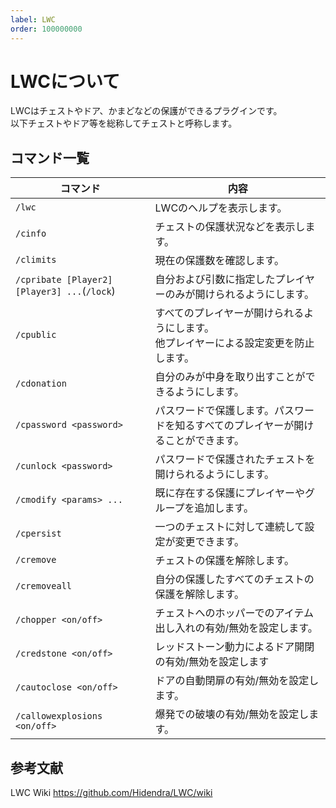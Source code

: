 ```yaml
---
label: LWC
order: 100000000
---
```

# LWCについて

LWCはチェストやドア、かまどなどの保護ができるプラグインです。<br>
以下チェストやドア等を総称してチェストと呼称します。

## コマンド一覧

|コマンド|内容|
|---|---|
|`/lwc`|LWCのヘルプを表示します。|
|`/cinfo`|チェストの保護状況などを表示します。|
|`/climits`|現在の保護数を確認します。|
|`/cpribate [Player2] [Player3] ...`(`/lock`)|自分および引数に指定したプレイヤーのみが開けられるようにします。|
|`/cpublic`|すべてのプレイヤーが開けられるようにします。<br>他プレイヤーによる設定変更を防止します。|
|`/cdonation`|自分のみが中身を取り出すことができるようにします。|
|`/cpassword <password>`|パスワードで保護します。パスワードを知るすべてのプレイヤーが開けることができます。|
|`/cunlock <password>`|パスワードで保護されたチェストを開けられるようにします。|
|`/cmodify <params> ...`|既に存在する保護にプレイヤーやグループを追加します。|
|`/cpersist`|一つのチェストに対して連続して設定が変更できます。|
|`/cremove`|チェストの保護を解除します。|
|`/cremoveall`|自分の保護したすべてのチェストの保護を解除します。|
|`/chopper <on/off>`|チェストへのホッパーでのアイテム出し入れの有効/無効を設定します。|
|`/credstone <on/off>`|レッドストーン動力によるドア開閉の有効/無効を設定します|
|`/cautoclose <on/off>`|ドアの自動閉扉の有効/無効を設定します。|
|`/callowexplosions <on/off>`|爆発での破壊の有効/無効を設定します。|

## 参考文献

LWC Wiki
https://github.com/Hidendra/LWC/wiki
